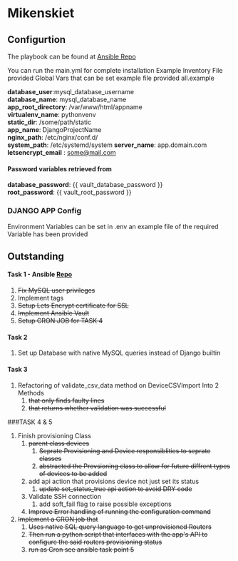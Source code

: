 # Mikenskiet

## Configurtion
The playbook can be found at [Ansible Repo](https://github.com/HGriessel/mk_ansible.git)

You can run the main.yml for complete installation
Example Inventory File provided 
Global Vars that can be set example file provided all.example 

**database_user**:mysql_database_username  
**database_name**: mysql_database_name  
**app_root_directory**: /var/www/html/appname  
**virtualenv_name**: pythonvenv  
**static_dir**:  /some/path/static  
**app_name**: DjangoProjectName  
**nginx_path**: /etc/nginx/conf.d/  
**system_path**: /etc/systemd/system
**server_name**: app.domain.com  
**letsencrypt_email** : some@mail.com

#### Password variables retrieved from 
**database_password**: {{ vault_database_password }}  
**root_password**: {{ vault_root_password }}  

### DJANGO APP Config
Environment Variables can be set in .env an example file of the required Variable has been provided 

## Outstanding

####  Task 1 - Ansible [Repo](https://github.com/HGriessel/mk_ansible.git)

1. ~~Fix MySQL user privileges~~
1. Implement tags
3. ~~Setup Lets Encrypt certificate for SSL~~
4. ~~Implement Ansible Vault~~
5. ~~Setup CRON JOB for TASK 4~~

#### Task 2
1. Set up Database with native MySQL queries instead of Django builtin


#### Task 3
1. Refactoring of validate_csv_data method on DeviceCSVImport Into 2 Methods
    1. ~~that only finds faulty lines~~
    2. ~~that returns whether validation was successful~~

###TASK 4 & 5
1. Finish provisioning Class
    1. ~~parent class devices~~
        1. ~~Seprate Provisioning and Device responsiblities to seprate classes~~
        2. ~~abstracted the Provsioning class to allow for future diffrent types of devices to be added~~  
    2. add api action that provisions device not just set its status
        1. ~~update set_status_true api action to avoid DRY code~~
    3. Validate SSH connection
        1. add soft_fail flag to raise possible exceptions
    4. ~~Improve Error handling of running the configuration command~~
2. ~~Implement a CRON job that~~
    1. ~~Uses native SQL query language to get unprovisioned Routers~~
    2. ~~Then run a python script that interfaces with the app's API to configure the said routers provisioning status~~
    3. ~~run as Cron see ansible task point 5~~
